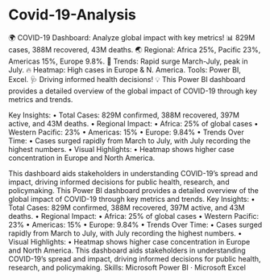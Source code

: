 # Covid-19-Analysis
🌍 COVID-19 Dashboard: Analyze global impact with key metrics! 📊 829M cases, 388M recovered, 43M deaths. 🌏 Regional: Africa 25%, Pacific 23%, Americas 15%, Europe 9.8%. 🚦 Trends: Rapid surge March-July, peak in July. 🔥 Heatmap: High cases in Europe &amp; N. America. Tools: Power BI, Excel. 🩺 Driving informed health decisions! 💡
This Power BI dashboard provides a detailed overview of the global impact of COVID-19 through key metrics and trends.

Key Insights:
• Total Cases: 829M confirmed, 388M recovered, 397M active, and 43M deaths.
• Regional Impact:
• Africa: 25% of global cases
• Western Pacific: 23%
• Americas: 15%
• Europe: 9.84%
• Trends Over Time:
• Cases surged rapidly from March to July, with July recording the highest numbers.
• Visual Highlights:
• Heatmap shows higher case concentration in Europe and North America.

This dashboard aids stakeholders in understanding COVID-19’s spread and impact, driving informed decisions for public health, research, and policymaking.
This Power BI dashboard provides a detailed overview of the global impact of COVID-19 through key metrics and trends. Key Insights: • Total Cases: 829M confirmed, 388M recovered, 397M active, and 43M deaths. • Regional Impact: • Africa: 25% of global cases • Western Pacific: 23% • Americas: 15% • Europe: 9.84% • Trends Over Time: • Cases surged rapidly from March to July, with July recording the highest numbers. • Visual Highlights: • Heatmap shows higher case concentration in Europe and North America. This dashboard aids stakeholders in understanding COVID-19’s spread and impact, driving informed decisions for public health, research, and policymaking.
Skills: Microsoft Power BI · Microsoft Excel
